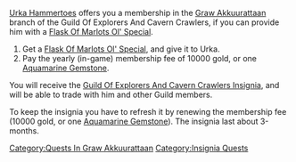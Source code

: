 [Urka Hammertoes](Urka_Hammertoes "wikilink") offers you a membership in
the [Graw Akkuurattaan](:Category:Graw_Akkuurattaan.md "wikilink")
branch of the Guild Of Explorers And Cavern Crawlers, if you can provide
him with a [Flask Of Marlots Ol'
Special](Flask_Of_Marlots_Ol'_Special "wikilink").

1.  Get a [Flask Of Marlots Ol'
    Special](Flask_Of_Marlots_Ol'_Special "wikilink"), and give it to
    Urka.
2.  Pay the yearly (in-game) membership fee of 10000 gold, or one
    [Aquamarine Gemstone](Aquamarine_Gemstone "wikilink").

You will receive the [Guild Of Explorers And Cavern Crawlers
Insignia](Guild_Of_Explorers_And_Cavern_Crawlers_Insignia "wikilink"),
and will be able to trade with him and other Guild members.

To keep the insignia you have to refresh it by renewing the membership
fee (10000 gold, or one [Aquamarine
Gemstone](Aquamarine_Gemstone "wikilink")). The insignia last about
3-months.

[Category:Quests In Graw
Akkuurattaan](Category:Quests_In_Graw_Akkuurattaan "wikilink")
[Category:Insignia Quests](Category:Insignia_Quests "wikilink")
